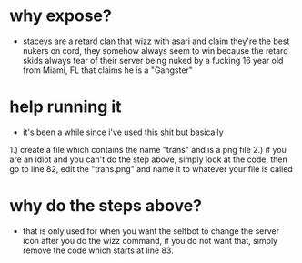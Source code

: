 # why expose?
- staceys are a retard clan that wizz with asari and claim they're the best nukers on cord, they somehow always seem to win because the retard skids always fear of their server being nuked by a fucking 16 year old from Miami, FL that claims he is a "Gangster"

# help running it
- it's been a while since i've used this shit but basically

1.) create a file which contains the name "trans" and is a png file
2.) if you are an idiot and you can't do the step above, simply look at the code, then go to line 82, edit the "trans.png" and name it to whatever your file is called

# why do the steps above?
- that is only used for when you want the selfbot to change the server icon after you do the wizz command, if you do not want that, simply remove the code which starts at line 83.



